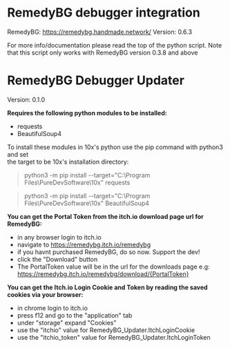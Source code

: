 
# RemedyBG debugger integration
RemedyBG: https://remedybg.handmade.network/
Version: 0.6.3

For more info/documentation please read the top of the python script.
Note that this script only works with RemedyBG version 0.3.8 and above

# RemedyBG Debugger Updater 
Version: 0.1.0

**Requires the following python modules to be installed:**
- requests
- BeautifulSoup4
        
To install these modules in 10x's python use the pip command with python3 and set  
the target to be 10x's installation directory:

> python3 -m pip install --target="C:\Program Files\PureDevSoftware\10x"
> requests

> python3 -m pip install --target="C:\Program Files\PureDevSoftware\10x"
> BeautifulSoup4

**You can get the Portal Token from the itch.io download page url for RemedyBG:**  
- in any browser login to itch.io
- navigate to https://remedybg.itch.io/remedybg
- if you havnt purchased RemedyBG, do so now.  Support the dev!
- click the "Download" button
- The PortalToken value will be in the url for the downloads page
    e.g: https://remedybg.itch.io/remedybg/download/{PortalToken}
    
    

**You can get the Itch.io Login Cookie and Token by reading the saved cookies via your browser:**
- in chrome login to itch.io
- press f12 and go to the "application" tab
- under "storage" expand "Cookies"
- use the "itchio" value for RemedyBG_Updater.ItchLoginCookie
- use the "itchio_token" value for RemedyBG_Updater.ItchLoginToken
